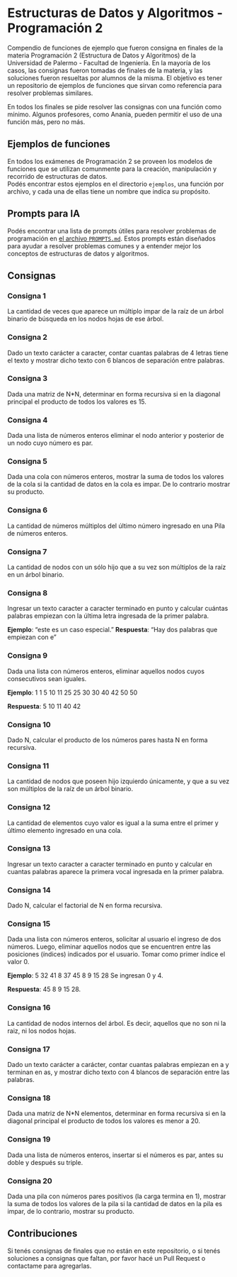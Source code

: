 # Estructuras de Datos y Algoritmos - Programación 2

Compendio de funciones de ejemplo que fueron consigna en finales de la materia Programación 2 (Estructura de Datos y Algoritmos) de la Universidad de Palermo - Facultad de Ingeniería.
En la mayoría de los casos, las consignas fueron tomadas de finales de la materia, y las soluciones fueron resueltas por alumnos de la misma.
El objetivo es tener un repositorio de ejemplos de funciones que sirvan como referencia para resolver problemas similares.

En todos los finales se pide resolver las consignas con una función como mínimo. Algunos profesores, como Anania, pueden permitir el uso de una función más, pero no más.

## Ejemplos de funciones

En todos los exámenes de Programación 2 se proveen los modelos de funciones que se utilizan comunmente para la creación, manipulación y recorrido de estructuras de datos.  
Podés encontrar estos ejemplos en el directorio `ejemplos`, una función por archivo, y cada una de ellas tiene un nombre que indica su propósito.

## Prompts para IA

Podés encontrar una lista de prompts útiles para resolver problemas de programación en [el archivo `PROMPTS.md`](PROMPTS.md). Estos prompts están diseñados para ayudar a resolver problemas comunes y a entender mejor los conceptos de estructuras de datos y algoritmos.

## Consignas

### Consigna 1

La cantidad de veces que aparece un múltiplo impar de la raíz de un árbol binario de búsqueda en los nodos hojas de ese árbol.

### Consigna 2

Dado un texto carácter a caracter, contar cuantas palabras de 4 letras tiene el texto y mostrar dicho texto con 6 blancos de separación entre palabras.

### Consigna 3

Dada una matriz de N*N, determinar en forma recursiva si en la diagonal principal el producto de todos los valores es 15.

### Consigna 4

Dada una lista de números enteros eliminar el nodo anterior y posterior de un nodo cuyo número es par.

### Consigna 5

Dada una cola con números enteros, mostrar la suma de todos los valores de la cola si la cantidad de datos en la cola es impar. De lo contrario mostrar su producto.

### Consigna 6

La cantidad de números múltiplos del último número ingresado en una Pila de números enteros.

### Consigna 7

La cantidad de nodos con un sólo hijo que a su vez son múltiplos de la raíz en un árbol binario.

### Consigna 8

Ingresar un texto caracter a caracter terminado en punto y calcular cuántas palabras empiezan con la última letra ingresada de la primer palabra.

**Ejemplo**: “este es un caso especial.”
**Respuesta**: “Hay dos palabras que empiezan con e”

### Consigna 9

Dada una lista con números enteros, eliminar aquellos nodos cuyos consecutivos sean iguales.

**Ejemplo**: 1 1 5 10 11 25 25 30 30 40 42 50 50

**Respuesta**: 5 10 11 40 42

### Consigna 10

Dado N, calcular el producto de los números pares hasta N en forma recursiva.

### Consigna 11

La cantidad de nodos que poseen hijo izquierdo únicamente, y que a su vez son múltiplos de la raíz de un árbol binario.

### Consigna 12

La cantidad de elementos cuyo valor es igual a la suma entre el primer y último elemento ingresado en una cola.

### Consigna 13

Ingresar un texto caracter a caracter terminado en punto y calcular en cuantas palabras aparece la primera vocal ingresada en la primer palabra.

### Consigna 14

Dado N, calcular el factorial de N en forma recursiva.

### Consigna 15

Dada una lista con números enteros, solicitar al usuario el ingreso de dos números. Luego, eliminar aquellos nodos que se encuentren entre las posiciones (índices) indicados por el usuario. Tomar como primer índice el valor 0.

**Ejemplo**: 5 32 41 8 37 45 8 9 15 28
Se ingresan 0 y 4.

**Respuesta**: 45 8 9 15 28.

### Consigna 16

La cantidad de nodos internos del árbol. Es decir, aquellos que no son ni la raiz, ni los nodos hojas.

### Consigna 17

Dado un texto carácter a carácter, contar cuantas palabras empiezan en a y terminan en as, y mostrar dicho texto con 4 blancos de separación entre las palabras.

### Consigna 18

Dada una matriz de N*N elementos, determinar en forma recursiva si en la diagonal principal el producto de todos los valores es menor a 20.

### Consigna 19

Dada una lista de números enteros, insertar si el números es par, antes su doble y después su triple.

### Consigna 20

Dada una pila con números pares positivos (la carga termina en 1), mostrar la suma de todos los valores de la pila si la cantidad de datos en la pila es impar, de lo contrario, mostrar su producto.

## Contribuciones

Si tenés consignas de finales que no están en este repositorio, o si tenés soluciones a consignas que faltan, por favor hacé un Pull Request o contactame para agregarlas. 
